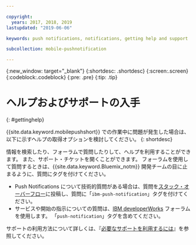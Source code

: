 ```yaml
---

copyright:
  years: 2017, 2018, 2019
lastupdated: "2019-06-06"

keywords: push notifications, notifications, getting help and support

subcollection: mobile-pushnotification

---
```


{:new_window: target="_blank"}
{:shortdesc: .shortdesc}
{:screen:.screen}
{:codeblock:.codeblock}
{:pre: .pre}
{:tip: .tip}

# ヘルプおよびサポートの入手
{: #gettinghelp}

{{site.data.keyword.mobilepushshort}} での作業中に問題が発生した場合は、以下に示すヘルプの取得オプションを検討してください。
{: shortdesc}

情報を検索したり、フォーラムで質問したりして、ヘルプを利用することができます。 また、サポート・チケットを開くことができます。 フォーラムを使用して質問するときは、{{site.data.keyword.Bluemix_notm}} 開発チームの目に止まるように、質問にタグを付けてください。

  * Push Notifications について技術的質問がある場合は、質問を[スタック・オーバーフロー](https://stackoverflow.com/questions/tagged/ibm-mobile-services)に投稿し、質問に「`ibm-push-notification`」タグを付けてください。
  * サービスや開始の指示についての質問は、[IBM developerWorks](https://developer.ibm.com/answers/topics/bluemix-mobile-services/) フォーラムを使用します。 「`push-notification`」タグを含めてください。

サポートの利用方法について詳しくは、『[必要なサポートを利用するには](https://cloud.ibm.com/docs/get-support?topic=get-support-getting-customer-support#getting-customer-support)』を参照してください。

